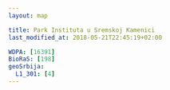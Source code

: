 ```yaml
---
layout: map

title: Park Instituta u Sremskoj Kamenici
last_modified_at: 2018-05-21T22:45:19+02:00

WDPA: [16391]
BioRaS: [198]
geoSrbija:
  L1_301: [4]
---
```

